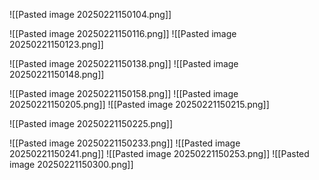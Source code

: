 ![[Pasted image 20250221150104.png]]

![[Pasted image 20250221150116.png]]
![[Pasted image 20250221150123.png]]

![[Pasted image 20250221150138.png]]
![[Pasted image 20250221150148.png]]

![[Pasted image 20250221150158.png]]
![[Pasted image 20250221150205.png]]
![[Pasted image 20250221150215.png]]

![[Pasted image 20250221150225.png]]

![[Pasted image 20250221150233.png]]
![[Pasted image 20250221150241.png]]
![[Pasted image 20250221150253.png]]
![[Pasted image 20250221150300.png]]
